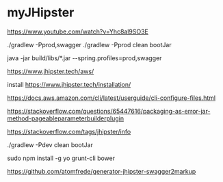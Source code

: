 # myJHipster


https://www.youtube.com/watch?v=Yhc8al9SO3E

./gradlew -Pprod,swagger
./gradlew -Pprod clean bootJar

java -jar build/libs/*.jar --spring.profiles=prod,swagger





https://www.jhipster.tech/aws/

install
https://www.jhipster.tech/installation/

https://docs.aws.amazon.com/cli/latest/userguide/cli-configure-files.html


https://stackoverflow.com/questions/65447616/packaging-as-error-jar-method-pageableparameterbuilderplugin

https://stackoverflow.com/tags/jhipster/info

./gradlew -Pdev clean bootJar

sudo npm install -g yo grunt-cli bower

https://github.com/atomfrede/generator-jhipster-swagger2markup
